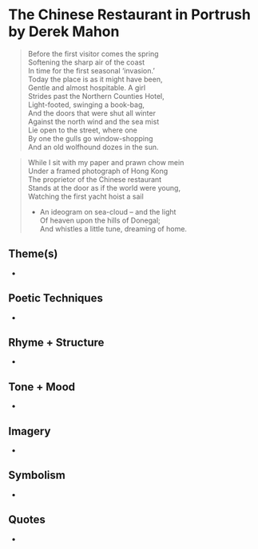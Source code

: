 # The Chinese Restaurant in Portrush by Derek Mahon

> Before the first visitor comes the spring  
> Softening the sharp air of the coast  
> In time for the first seasonal ‘invasion.’  
> Today the place is as it might have been,  
> Gentle and almost hospitable. A girl  
> Strides past the Northern Counties Hotel,  
> Light-footed, swinging a book-bag,  
> And the doors that were shut all winter  
> Against the north wind and the sea mist  
> Lie open to the street, where one  
> By one the gulls go window-shopping  
> And an old wolfhound dozes in the sun.  

> While I sit with my paper and prawn chow mein  
> Under a framed photograph of Hong Kong  
> The proprietor of the Chinese restaurant  
> Stands at the door as if the world were young,  
> Watching the first yacht hoist a sail  
> - An ideogram on sea-cloud – and the light  
> Of heaven upon the hills of Donegal;  
> And whistles a little tune, dreaming of home.  

## Theme(s)
- 

## Poetic Techniques
- 

## Rhyme + Structure
- 

## Tone + Mood
- 

## Imagery
- 

## Symbolism
- 

## Quotes
- 
